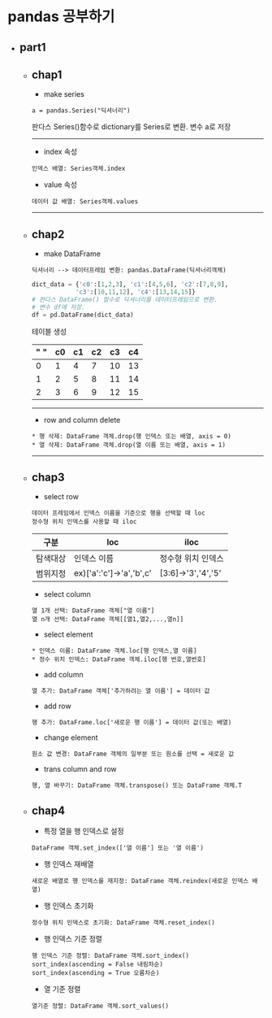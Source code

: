 # pandas 공부하기 

* part1
  ---
    * chap1
      ---
        * make series
        ~~~
        a = pandas.Series("딕셔너리")
        ~~~
        판다스 Series()함수로 dictionary를 Series로 변환. 변수 a로 저장
        *****
        * index 속성
        ~~~
        인덱스 배열: Series객체.index
        ~~~
        * value 속성
        ~~~
        데이터 값 배열: Series객체.values
        ~~~
      *****
    * chap2 
      ---
        * make DataFrame
        ~~~
        딕셔너리 --> 데이터프레임 변환: pandas.DataFrame(딕셔너리객체)
        ~~~
        ~~~python
        dict_data = {'c0':[1,2,3], 'c1':[4,5,6], 'c2':[7,8,9], 
                    'c3':[10,11,12], 'c4':[13,14,15]}
        # 판다스 DataFrame() 함수로 딕셔너리를 데이터프레임으로 변환. 
        # 변수 df에 저장. 
        df = pd.DataFrame(dict_data)
        ~~~
        테이블 생성
    
        "  "|c0|c1|c2|c3|c4
        ---|---|---|---|---|---
        0|1|4|7|10|13
        1|2|5|8|11|14
        2|3|6|9|12|15
        *****
        * row and column delete
        ~~~
        * 행 삭제: DataFrame 객체.drop(행 인덱스 또는 배열, axis = 0)
        * 열 삭제: DataFrame 객체.drop(열 이름 또는 배열, axis = 1)
        ~~~
      *****
    * chap3 
      ---
        * select row
        ~~~
        데이터 프레임에서 인덱스 이름을 기준으로 행을 선택할 때 loc
        정수형 위치 인덱스를 사용할 때 iloc
        ~~~
        구분|loc|iloc
        ---|---|---|
        탐색대상|인덱스 이름|정수형 위치 인덱스
        범위지정|ex)['a':'c']->'a','b',c'|[3:6]->'3','4','5'
        * select column
        ~~~
        열 1개 선택: DataFrame 객체["열 이름"]
        열 n개 선택: DataFrame 객체[[열1,열2,...,열n]]
        ~~~
        * select element
        ~~~
        * 인덱스 이름: DataFrame 객체.loc[행 인덱스,열 이름]
        * 정수 위치 인덱스: DataFrame 객체.iloc[행 번호,열번호]
        ~~~
        * add column
        ~~~
        열 추가: DataFrame 객체['추가하려는 열 이름'] = 데이터 값
        ~~~
        * add row
        ~~~
        행 추가: DataFrame.loc['새로운 행 이름'] = 데이터 값(또는 배열)
        ~~~
        * change element
        ~~~
        원소 값 변경: DataFrame 객체의 일부분 또는 원소를 선택 = 새로운 값
        ~~~
        * trans column and row
        ~~~
        행, 열 바꾸기: DataFrame 객체.transpose() 또는 DataFrame 객체.T
        ~~~
    * chap4 
        ---
      
        * 특정 열을 행 인덱스로 설정
        ~~~
        DataFrame 객체.set_index(['열 이름'] 또는 '열 이름')
        ~~~
        * 행 인덱스 재배열
        ~~~
        새로운 배열로 행 인덱스를 재지정: DataFrame 객체.reindex(새로운 인덱스 배열)
        ~~~
        * 행 인덱스 초기화
        ~~~
        정수형 위치 인덱스로 초기화: DataFrame 객체.reset_index()
        ~~~
        * 행 인덱스 기준 정렬
        ~~~
        행 인덱스 기준 정렬: DataFrame 객체.sort_index() 
        sort_index(ascending = False 내림차순)
        sort_index(ascending = True 오름차순)
        ~~~
        * 열 기준 정렬
        ~~~ 
        열기준 정렬: DataFrame 객체.sort_values()
        ~~~
      
    
        
            
          